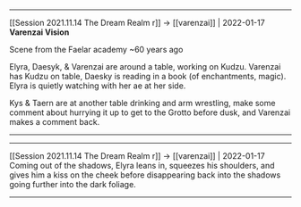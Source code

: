 #
---

[[Session 2021.11.14 The Dream Realm r]] -> [[varenzai]] | 2022-01-17
**Varenzai Vision**

Scene from the Faelar academy ~60 years ago

Elyra, Daesyk, & Varenzai are around a table, working on Kudzu. Varenzai has Kudzu on table, Daesky is reading in a book (of enchantments, magic). Elyra is quietly watching with her ae at her side.

  

Kys & Taern are at another table drinking and arm wrestling, make some comment about hurrying it up to get to the Grotto before dusk, and Varenzai makes a comment back.

---


---

[[Session 2021.11.14 The Dream Realm r]] -> [[varenzai]] | 2022-01-17
Coming out of the shadows, Elyra leans in, squeezes his shoulders, and gives him a kiss on the cheek before disappearing back into the shadows going further into the dark foliage.

---
